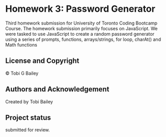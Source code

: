  # Homework 3: Password Generator

Third homework submission for University of Toronto Coding Bootcamp Course. The homework submission primarily focuses on JavaScript. We were tasked to use JavaScript to create a random password generator using a series of prompts, functions, arrays/strings, for loop, charAt() and Math functions

## License and Copyright

©  Tobi G Bailey

## Authors and Acknowledgement

Created by Tobi Bailey

## Project status

submitted for review.